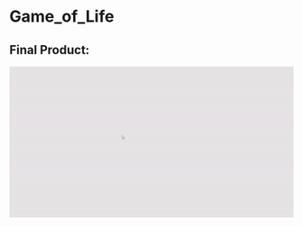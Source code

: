 # Game_of_Life
 
## Final Product:
![Game of Life](https://raw.githubusercontent.com/jyaacoub/Game_of_Life/master/Game_of_Life_gif.gif?token=AL7YMSEDC6HYRRHNIVTM5LS67ZN3Y)

